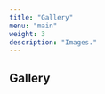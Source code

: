 ```yaml
---
title: "Gallery"
menu: "main"
weight: 3
description: "Images."
---
```


<h2 class="text-2xl font-bold py-4"> Gallery </h2>